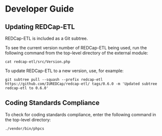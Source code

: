 Developer Guide
===================


Updating REDCap-ETL
-----------------------

REDCap-ETL is included as a Git subtree.

To see the current version number of REDCap-ETL being used, run the following command from the top-level directory of
the external module:

    cat redcap-etl/src/Version.php

To update REDCap-ETL to a new version, use, for example:

    git subtree pull --squash --prefix redcap-etl https://github.com/IUREDCap/redcap-etl/ tags/0.6.0 -m 'Updated subtree redcap-etl to 0.6.0'



Coding Standards Compliance
-----------------------------

To check for coding standards compliance, enter the following command in the top-level directory:

    ./vendor/bin/phpcs


